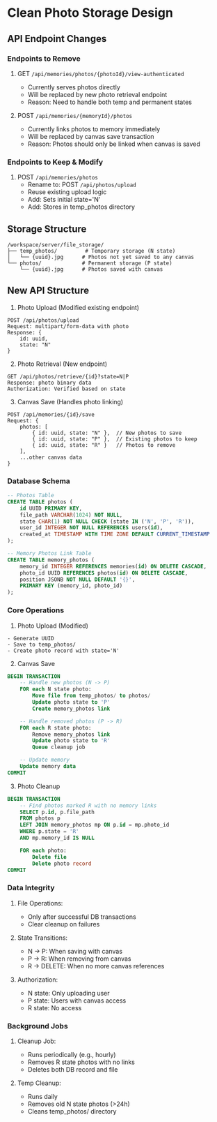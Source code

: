 # Clean Photo Storage Design

## API Endpoint Changes

### Endpoints to Remove

1. GET `/api/memories/photos/{photoId}/view-authenticated`

   - Currently serves photos directly
   - Will be replaced by new photo retrieval endpoint
   - Reason: Need to handle both temp and permanent states

2. POST `/api/memories/{memoryId}/photos`
   - Currently links photos to memory immediately
   - Will be replaced by canvas save transaction
   - Reason: Photos should only be linked when canvas is saved

### Endpoints to Keep & Modify

1. POST `/api/memories/photos`
   - Rename to: POST `/api/photos/upload`
   - Reuse existing upload logic
   - Add: Sets initial state='N'
   - Add: Stores in temp_photos directory

## Storage Structure

```
/workspace/server/file_storage/
├── temp_photos/         # Temporary storage (N state)
│   └── {uuid}.jpg      # Photos not yet saved to any canvas
└── photos/             # Permanent storage (P state)
    └── {uuid}.jpg      # Photos saved with canvas
```

## New API Structure

1. Photo Upload (Modified existing endpoint)

```
POST /api/photos/upload
Request: multipart/form-data with photo
Response: {
    id: uuid,
    state: "N"
}
```

2. Photo Retrieval (New endpoint)

```
GET /api/photos/retrieve/{id}?state=N|P
Response: photo binary data
Authorization: Verified based on state
```

3. Canvas Save (Handles photo linking)

```
POST /api/memories/{id}/save
Request: {
    photos: [
        { id: uuid, state: "N" },  // New photos to save
        { id: uuid, state: "P" },  // Existing photos to keep
        { id: uuid, state: "R" }   // Photos to remove
    ],
    ...other canvas data
}
```

### Database Schema

```sql
-- Photos Table
CREATE TABLE photos (
    id UUID PRIMARY KEY,
    file_path VARCHAR(1024) NOT NULL,
    state CHAR(1) NOT NULL CHECK (state IN ('N', 'P', 'R')),
    user_id INTEGER NOT NULL REFERENCES users(id),
    created_at TIMESTAMP WITH TIME ZONE DEFAULT CURRENT_TIMESTAMP
);

-- Memory Photos Link Table
CREATE TABLE memory_photos (
    memory_id INTEGER REFERENCES memories(id) ON DELETE CASCADE,
    photo_id UUID REFERENCES photos(id) ON DELETE CASCADE,
    position JSONB NOT NULL DEFAULT '{}',
    PRIMARY KEY (memory_id, photo_id)
);
```

### Core Operations

1. Photo Upload (Modified)

```
- Generate UUID
- Save to temp_photos/
- Create photo record with state='N'
```

2. Canvas Save

```sql
BEGIN TRANSACTION
    -- Handle new photos (N -> P)
    FOR each N state photo:
        Move file from temp_photos/ to photos/
        Update photo state to 'P'
        Create memory_photos link

    -- Handle removed photos (P -> R)
    FOR each R state photo:
        Remove memory_photos link
        Update photo state to 'R'
        Queue cleanup job

    -- Update memory
    Update memory data
COMMIT
```

3. Photo Cleanup

```sql
BEGIN TRANSACTION
    -- Find photos marked R with no memory links
    SELECT p.id, p.file_path
    FROM photos p
    LEFT JOIN memory_photos mp ON p.id = mp.photo_id
    WHERE p.state = 'R'
    AND mp.memory_id IS NULL

    FOR each photo:
        Delete file
        Delete photo record
COMMIT
```

### Data Integrity

1. File Operations:

   - Only after successful DB transactions
   - Clear cleanup on failures

2. State Transitions:

   - N -> P: When saving with canvas
   - P -> R: When removing from canvas
   - R -> DELETE: When no more canvas references

3. Authorization:
   - N state: Only uploading user
   - P state: Users with canvas access
   - R state: No access

### Background Jobs

1. Cleanup Job:

   - Runs periodically (e.g., hourly)
   - Removes R state photos with no links
   - Deletes both DB record and file

2. Temp Cleanup:
   - Runs daily
   - Removes old N state photos (>24h)
   - Cleans temp_photos/ directory
